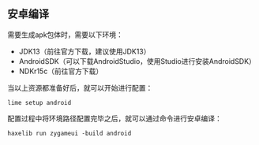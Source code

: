 ## 安卓编译

需要生成apk包体时，需要以下环境：

- JDK13（前往官方下载，建议使用JDK13）
- AndroidSDK（可以下载AndroidStudio，使用Studio进行安装AndroidSDK）
- NDKr15c（前往官方下载）

当以上资源都准备好后，就可以开始进行配置：

```shell
lime setup android
```

配置过程中将环境路径配置完毕之后，就可以通过命令进行安卓编译：

```shell
haxelib run zygameui -build android
```



